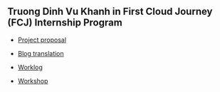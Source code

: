 ## Truong Dinh Vu Khanh in First Cloud Journey (FCJ) Internship Program
- [Project proposal](/project-proposal/README.md)

- [Blog translation](/blog-translation/README.md)

- [Worklog](/worklog)

- [Workshop](https://truongdinhvukhanh.github.io/Network-Security-Monitoring-with-VPC-Flow-Logs/)